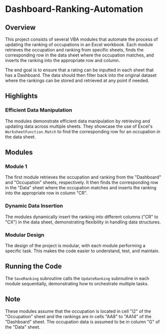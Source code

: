 # Dashboard-Ranking-Automation

## Overview

This project consists of several VBA modules that automate the process of updating the ranking of occupations in an Excel workbook. Each module retrieves the occupation and ranking from specific sheets, finds the corresponding row in the data sheet where the occupation matches, and inserts the ranking into the appropriate row and column.

The end goal is to ensure that a rating can be inputted in each sheet that has a Dashboard. The data should then filter back into the original dataset where the rankings can be stored and retrieved at any point if needed.

## Highlights
### Efficient Data Manipulation
The modules demonstrate efficient data manipulation by retrieving and updating data across multiple sheets. They showcase the use of Excel's `WorksheetFunction.Match` to find the corresponding row for an occupation in the data sheet.

## Modules

### Module 1
The first module retrieves the occupation and ranking from the "Dashboard" and "Occupation" sheets, respectively. It then finds the corresponding row in the "Data" sheet where the occupation matches and inserts the ranking into the appropriate row in column "CR".

### Dynamic Data Insertion
The modules dynamically insert the ranking into different columns ("CR" to "CX") in the data sheet, demonstrating flexibility in handling data structures.

### Modular Design
The design of the project is modular, with each module performing a specific task. This makes the code easier to understand, test, and maintain.

## Running the Code
The `SaveRanking` subroutine calls the `UpdateRanking` subroutine in each module sequentially, demonstrating how to orchestrate multiple tasks.

## Note
These modules assume that the occupation is located in cell "I2" of the "Occupation" sheet and the rankings are in cells "AA8" to "AA14" of the "Dashboard" sheet. The occupation data is assumed to be in column "G" of the "Data" sheet.
